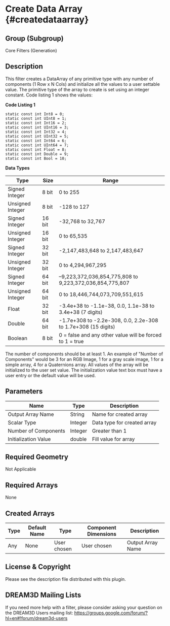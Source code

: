 Create Data Array {#createdataarray}
=====

## Group (Subgroup) ##
Core Filters (Generation)


## Description ##
This filter creates a DataArray of any primitive type with any number of components (1 Row x N Cols) and initialize all the values to a user settable value. The primitive type of the array to create is set using an integer constant. Code listing 1 shows the values:

**Code Listing 1**

    static const int Int8 = 0;
    static const int UInt8 = 1;
    static const int Int16 = 2;
    static const int UInt16 = 3;
    static const int Int32 = 4;
    static const int UInt32 = 5;
    static const int Int64 = 6;
    static const int UInt64 = 7;
    static const int Float = 8;
    static const int Double = 9;
    static const int Bool = 10;
    

**Data Types** 

| Type             | Size |        Range       |
|------------------|------|--------------------|
| Signed Integer | 8 bit |0 to 255|
| Unsigned Integer | 8 bit |-128 to 127|
| Signed Integer | 16 bit |-32,768 to 32,767|
| Unsigned Integer | 16 bit |0 to 65,535|
| Signed Integer | 32 bit |-2,147,483,648 to 2,147,483,647|
| Unsigned Integer | 32 bit |0 to 4,294,967,295|
| Signed Integer | 64 bit |–9,223,372,036,854,775,808 to 9,223,372,036,854,775,807|
| Unsigned Integer | 64 bit |0 to 18,446,744,073,709,551,615|
| Float | 32 bit | -3.4e+38 to -1.1e-38, 0.0, 1.1e-38 to 3.4e+38 (7 digits)|
| Double | 64 bit | -1.7e+308 to -2.2e-308, 0.0, 2.2e-308 to 1.7e+308 (15 digits)|
| Boolean | 8 bit |0 = false and any other value will be forced to 1 = true|

The number of components should be at least 1. An example of "Number of Components" would be 3 for an RGB Image, 1 for a gray scale image, 1 for a simple array, 4 for a Quaternions array. All values of the array will be initialized to the user set value. The initialization value text box
must have a user entry or the default value will be used.

## Parameters ##

| Name             | Type | Description |
|------------------|------|-------------|
| Output Array Name | String | Name for created array |
| Scalar Type | Integer | Data type for created array |
| Number of Components | Integer | Greater than 1 |
| Initialization Value | double | Fill value for array |

## Required Geometry ##
Not Applicable

## Required Arrays ##
None

## Created Arrays ##

| Type | Default Name | Type | Component Dimensions | Description |
|------|--------------|-------------|---------|----------------|
| Any | None | User chosen | User chosen | Output Array Name |


## License & Copyright ##

Please see the description file distributed with this plugin.

## DREAM3D Mailing Lists ##

If you need more help with a filter, please consider asking your question on the DREAM3D Users mailing list:
https://groups.google.com/forum/?hl=en#!forum/dream3d-users

